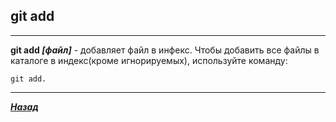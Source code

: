 ## git add
---

**git add *[файл]*** - добавляет файл в инфекс.
Чтобы добавить все файлы в каталоге в индекс(кроме игнорируемых), используйте команду:

```=bash
git add.
```

---

 [***Назад***](./readme.md)
